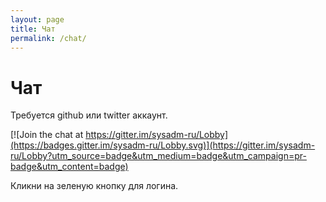 ```yaml
---
layout: page
title: Чат
permalink: /chat/
---
```


# Чат


Требуется github или twitter аккаунт.


[![Join the chat at https://gitter.im/sysadm-ru/Lobby](https://badges.gitter.im/sysadm-ru/Lobby.svg)](https://gitter.im/sysadm-ru/Lobby?utm_source=badge&utm_medium=badge&utm_campaign=pr-badge&utm_content=badge)


Кликни на зеленую кнопку для логина.
